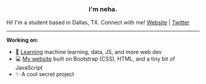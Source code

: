### <div align="center">i'm neha.</div>

Hi! I'm a student based in Dallas, TX. Connect with me!
[Website](https://estaudere.github.io) | [Twitter](https://twitter.com/nehadesaraju)

---

**Working on:**
- 🧠 [Learning](https://github.com/estaudere/learning) machine learning, data, JS, and more web dev
- 💻 [My website](https://github.com/estaudere/estaudere.github.io) built on Bootstrap (CSS), HTML, and a tiny bit of JavaScript
- ✨ A cool secret project
